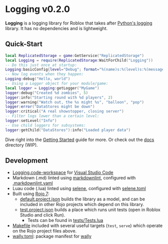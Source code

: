 # Logging v0.2.0

**Logging** is a logging library for Roblox that takes after
[Python's logging](https://docs.python.org/3/library/logging.html) library. It
has no dependencies and is lightweight.

## Quick-Start

```lua
local ReplicatedStorage = game:GetService("ReplicatedStorage")
local Logging = require(ReplicatedStorage:WaitForChild("Logging"))
-- Do this just once at startup:
Logging:basicConfig{level="Debug"; format="%(name)s:%(level)s:%(message)s"}
-- Now log events when they happen:
Logging:debug("Hello, world")
-- Using a Logger object for your module/game:
local logger = Logging:getLogger("MyGame")
logger:debug("Created %d zombies", 5)
logger:info("Starting round with %d players", 2)
logger:warning("Watch out, the %s might %s", "balloon", "pop")
logger:error("DataStores might be down")
logger:critical("A real showstopper, closing server")
-- Filter logs lower than a certain level:
logger:setLevel("Info")
-- Use child loggers for subsystems:
logger:getChild("DataStores"):info("Loaded player data")
```

Dive right into the [Getting Started](docs/getting-started.md) guide for more.
Or check out the [docs](docs/index.md) directory (WIP).

## Development

* [Logging.code-workspace](Logging.code-workspace) for [Visual Studio Code](https://code.visualstudio.com/)
* Markdown (.md) linted using [markdownlint](https://github.com/DavidAnson/markdownlint),
  configured with [.markdownlint.yaml](.markdownlint.yaml)
* Luau code (.lua) linted using [selene](https://github.com/Kampfkarren/selene),
  configured with [selene.toml](selene.toml)
* Built using [Rojo 7](https://github.com/rojo-rbx/rojo):
  * [default.project.json](default.project.json) builds the library as a model, and
    can be included in other Rojo projects which depend on this library.
  * [test.project.json](test.project.json) builds a place which runs unit tests
    (open in Roblox Studio and click Run).
    * Tests can be found in [tests/Tests.lua](tests/Tests.lua)
* [Makefile](Makefile) included with several useful targets (`test`, `serve`)
  which operate on the Rojo project files above.
* [wally.toml](wally.toml): package
  manifest for [wally](https://github.com/UpliftGames/wally)